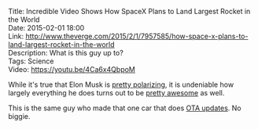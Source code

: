 Title: Incredible Video Shows How SpaceX Plans to Land Largest Rocket in the World  
Date: 2015-02-01 18:00  
Link: http://www.theverge.com/2015/2/1/7957585/how-space-x-plans-to-land-largest-rocket-in-the-world  
Description: What is this guy up to?  
Tags: Science  
Video: https://youtu.be/4Ca6x4QbpoM  

While it's true that Elon Musk is [pretty polarizing][1], it is undeniable how largely everything he does turns out to be [pretty awesome][2] as well.

This is the same guy who made that one car that does [OTA updates][3]. No biggie.

[1]: http://techcrunch.com/2013/03/09/elon-musk-nyt-rebuttal-sxsw/ "TechCrunch on Elon Musk's NYT rebuttal"
[2]: http://www.autoblog.com/2015/01/27/tesla-model-s-p85d-reaction-video-swearing/ "Autoblog on the Tesla Model S P85D"
[3]: http://www.theverge.com/2015/1/29/7947533/tesla-will-make-the-absurdly-fast-p85d-even-faster-with-a-software-update "The Verge reporting on Tesla's software update for the Model S"